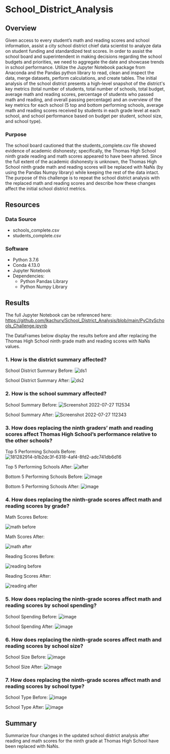# School_District_Analysis

## Overview 

Given access to every student’s math and reading scores and school information, assist a city school district chief data scientist to analyze data on student funding and standardized test scores. In order to assist the school board and superintendent in making decisions regarding the school budgets and priorities, we need to aggregate the date and showcase trends in school performance. Utilize the Jupyter Notebook package from Anaconda and the Pandas python library to read, clean and inspect the data, merge  datasets, perform calculations, and create tables. The initial analysis of the school district presents a high-level snapshot of the district's key metrics (total number of students, total number of schools, total budget, average math and reading scores, percentage of students who passed math and reading, and overall passing percentage) and an overview of the key metrics for each school (5 top and bottom performing schools, average math and reading scores received by students in each grade level at each school, and school performance based on budget per student, school size, and school type). 

### Purpose

The school board cautioned that the students_complete.csv file showed evidence of academic dishonesty; specifically, the Thomas High School ninth grade reading and math scores appeared to have been altered. Since the full extent of the academic dishonesty is unknown, the Thomas High School ninth grade math and reading scores will be replaced with NaNs (by using the Pandas Numpy library) while keeping the rest of the data intact. The purpose of this challenge is to repeat the school district analysis with the replaced math and reading scores and describe how these changes affect the initial school district metrics.

## Resources
### Data Source 
- schools_complete.csv
- students_complete.csv

### Software
- Python 3.7.6
- Conda 4.13.0
- Jupyter Notebook 
- Dependencies:
  - Python Pandas Library
  - Python Numpy Library

## Results

The full Jupyter Notebook can be referenced here: https://github.com/lkachury/School_District_Analysis/blob/main/PyCitySchools_Challenge.ipynb

The DataFrames below display the results before and after replacing the Thomas High School ninth grade math and reading scores with NaNs values.

### 1. How is the district summary affected?

School District Summary Before:
![ds1](https://user-images.githubusercontent.com/108038989/181275088-2d3509c6-4a54-4aca-a902-aad2197abbbb.png)

School District Summary After:
![ds2](https://user-images.githubusercontent.com/108038989/181275547-ef4cea38-a8a2-413f-ba44-5ea0c2a2f78f.png)

### 2. How is the school summary affected?

School Summary Before:
![Screenshot 2022-07-27 112534](https://user-images.githubusercontent.com/108038989/181286761-54f57244-1df5-4c9f-9900-5fc5be2e928b.png)

School Summary After:
![Screenshot 2022-07-27 112343](https://user-images.githubusercontent.com/108038989/181286364-5c38c9e2-2dca-4477-a073-569d02c56838.png)

### 3. How does replacing the ninth graders’ math and reading scores affect Thomas High School’s performance relative to the other schools?

Top 5 Performing Schools Before:
![181282914-b1b2dc3f-6318-4af4-8fd2-adc741db6d16](https://user-images.githubusercontent.com/108038989/181291587-771e9ca1-b38b-4bf4-b0a9-12f8f2cfdea9.png)

Top 5 Performing Schools After:
![after](https://user-images.githubusercontent.com/108038989/181291652-c50d0b30-fca0-487f-ac7a-4ae617808078.png)

Bottom 5 Performing Schools Before: 
![image](https://user-images.githubusercontent.com/108038989/181283055-702f18d3-4c4c-44c0-825f-eec536c341ed.png)

Bottom 5 Performing Schools After:
![image](https://user-images.githubusercontent.com/108038989/181278469-6c81bbdf-a59a-46c3-a3cd-7628cad42d32.png)

### 4. How does replacing the ninth-grade scores affect math and reading scores by grade?

Math Scores Before:

![math before](https://user-images.githubusercontent.com/108038989/181292576-3893e1df-b1ad-4017-8067-b1cbabd1f87f.png)

Math Scores After:

![math after](https://user-images.githubusercontent.com/108038989/181292588-dc731324-2aac-41b3-b17b-790e6d47b8a3.png)

Reading Scores Before:

![reading before](https://user-images.githubusercontent.com/108038989/181292602-3f47bdfb-2667-47e1-b60f-65e8b9e5ff4b.png)

Reading Scores After: 

![reading after](https://user-images.githubusercontent.com/108038989/181292619-872e543a-fca6-4572-b157-718ed87600d0.png)

### 5. How does replacing the ninth-grade scores affect math and reading scores by school spending?

School Spending Before: 
![image](https://user-images.githubusercontent.com/108038989/181282546-4e00e66a-d77e-4501-9a02-2ab3cea726de.png)

School Spending After:
![image](https://user-images.githubusercontent.com/108038989/181281085-9c96937b-d6da-4569-974e-ddee49ed97c5.png)

### 6. How does replacing the ninth-grade scores affect math and reading scores by school size?

School Size Before: 
![image](https://user-images.githubusercontent.com/108038989/181282227-2b357ddf-b4f8-44f8-8a6a-98df2c4f5fd3.png)

School Size After: 
![image](https://user-images.githubusercontent.com/108038989/181281562-294421cb-520d-47ba-b1bc-78809a90c1fe.png)

### 7. How does replacing the ninth-grade scores affect math and reading scores by school type?

School Type Before:
![image](https://user-images.githubusercontent.com/108038989/181282118-4027e376-c7f6-4cda-a5f6-a9525a02dad6.png)

School Type After:
![image](https://user-images.githubusercontent.com/108038989/181281739-086570fb-a1bd-4690-bcc8-545065a971d6.png)

## Summary
Summarize four changes in the updated school district analysis after reading and math scores for the ninth grade at Thomas High School have been replaced with NaNs.


